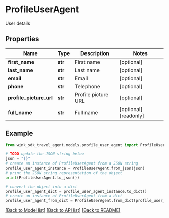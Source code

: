 # ProfileUserAgent

User details

## Properties

Name | Type | Description | Notes
------------ | ------------- | ------------- | -------------
**first_name** | **str** | First name | [optional] 
**last_name** | **str** | Last name | [optional] 
**email** | **str** | Email | [optional] 
**phone** | **str** | Telephone | [optional] 
**profile_picture_url** | **str** | Profile picture URL | [optional] 
**full_name** | **str** | Full name | [optional] [readonly] 

## Example

```python
from wink_sdk_travel_agent.models.profile_user_agent import ProfileUserAgent

# TODO update the JSON string below
json = "{}"
# create an instance of ProfileUserAgent from a JSON string
profile_user_agent_instance = ProfileUserAgent.from_json(json)
# print the JSON string representation of the object
print(ProfileUserAgent.to_json())

# convert the object into a dict
profile_user_agent_dict = profile_user_agent_instance.to_dict()
# create an instance of ProfileUserAgent from a dict
profile_user_agent_from_dict = ProfileUserAgent.from_dict(profile_user_agent_dict)
```
[[Back to Model list]](../README.md#documentation-for-models) [[Back to API list]](../README.md#documentation-for-api-endpoints) [[Back to README]](../README.md)



